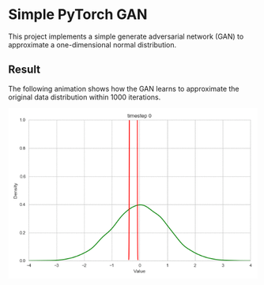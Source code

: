 # Simple PyTorch GAN

This project implements a simple generate adversarial network (GAN) to approximate a one-dimensional normal distribution. 

## Result
The following animation shows how the GAN learns to approximate the original data distribution within 1000 iterations.

![](gan_demo.gif)
